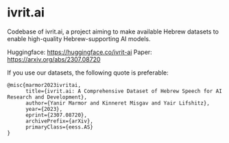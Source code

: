 # ivrit.ai

Codebase of ivrit.ai, a project aiming to make available Hebrew datasets to enable high-quality Hebrew-supporting AI models.

Huggingface: https://huggingface.co/ivrit-ai
Paper: https://arxiv.org/abs/2307.08720

If you use our datasets, the following quote is preferable:

```
@misc{marmor2023ivritai,
      title={ivrit.ai: A Comprehensive Dataset of Hebrew Speech for AI Research and Development}, 
      author={Yanir Marmor and Kinneret Misgav and Yair Lifshitz},
      year={2023},
      eprint={2307.08720},
      archivePrefix={arXiv},
      primaryClass={eess.AS}
}
```
